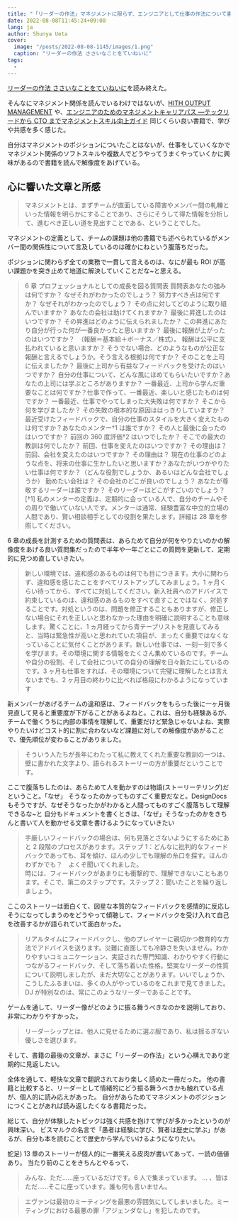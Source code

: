 ```yaml
---
title: "「リーダーの作法」マネジメントに限らず、エンジニアとして仕事の作法について書かれた良書"
date: 2022-08-08T11:45:24+09:00
lang: ja
author: Shunya Ueta
cover:
  image: "/posts/2022-08-08-1145/images/1.png"
  caption: "リーダーの作法 ささいなことをていねいに"
tags:
  -
---
```


[リーダーの作法 ささいなことをていねいに](https://amzn.to/3QkQghf)を読み終えた。

そんなにマネジメント関係を読んでいるわけではないが、[HITH OUTPUT MANAGEMENT](https://amzn.to/3Sx9dzc) や、[エンジニアのためのマネジメントキャリアパス ―テックリードから CTO までマネジメントスキル向上ガイド](https://amzn.to/3P8MfM1)
同じくらい良い書籍で、学びや共感を多く感じた。

自分はマネジメントのポジションについたことはないが、仕事をしていくなかでマネジメント関係のソフトスキルや複数人でどうやってうまくやっていくかに興味があるので書籍を読んで解像度をあげている。

## 心に響いた文章と所感

> マネジメントとは、まずチームが直面している障害やメンバー間の軋轢といった情報を明らかにすることであり、さらにそうして得た情報を分析して、進むべき正しい道を見出すことである、ということでした。

マネジメントの定義として、チームの課題は他の書籍でも述べられているがメンバー間の関係性について言及しているのは確かにねという腹落ちだった。

ポジションに関わらず全ての業務で一貫して言えるのは、なにが最も ROI が高い課題かを突き止めて地道に解決していくことだな~と思える。

> 6 章 プロフェッショナルとしての成長を図る質問表
> 質問表あなたの強みは何ですか？
> なぜそれがわかったのでしょう？
> 努力すべき点は何ですか？
> なぜそれがわかったのでしょう？
> その点に対してどのように取り組んでいますか？
> あなたの会社は助けてくれますか？
> 最後に昇進したのはいつですか？
> その昇進はどのように伝えられましたか？
> この昇進にあたり自分が行った何が一番良かったと思いますか？
> 最後に報酬が上がったのはいつですか？　（報酬＝基本給＋ボーナス／株式）。
> 報酬は公平に支払われていると思いますか？
> そうでない場合、どのようなものが公正な報酬と言えるでしょうか。そう言える根拠は何ですか？
> そのことを上司に伝えましたか？
> 最後に上司から有益なフィードバックを受けたのはいつですか？
> 自分の仕事について、どんな風にほめてもらいたいですか？あなたの上司には学ぶところがありますか？
> 一番最近、上司から学んだ重要なことは何ですか？仕事で作って、一番最近、楽しいと感じたものは何ですか？
> 一番最近、仕事でやってしまった大失敗は何ですか？
> そこから何を学びましたか？
> その失敗の根本的な原因ははっきりしていますか？
> 最近受けたフィードバックで、自分の仕事のスタイルを大きく変えたものは何ですか？あなたのメンター†1 は誰ですか？
> その人と最後に会ったのはいつですか？
> 前回の 360 度評価†2 はいつでしたか？
> そこでの最大の教訓は何でしたか？
> 前回、仕事を変えたのはいつですか？
> その理由は？
> 前回、会社を変えたのはいつですか？
> その理由は？
> 現在の仕事のどのような点を、将来の仕事に生かしたいと思いますか？あなたがいつかやりたい仕事は何ですか？（どんな役割でしょうか、あるいはどんな会社でしょうか）
> 勤めたい会社は？
> その会社のどこが良いのでしょう？
> あなたが尊敬するリーダーは誰ですか？
> そのリーダーはどこがすごいのでしょう？
> [†1] 私のメンターの定義は、定期的に会っている人で、自分のチームやその周りで働いていない人です。メンターは通常、経験豊富な中立的立場の人間であり、賢い相談相手としての役割を果たします。詳細は 28 章を参照してください。

6 章の成長を計測するための質問表は、あらためて自分が何をやりたいのかの解像度をあげる良い質問集だったので半年や一年ごとにこの質問を更新して、定期的に見つめ直していきたい。

> 新しい環境では、違和感のあるものは何でも目につきます。大小に関わらず、違和感を感じたことをすべてリストアップしてみましょう。1 ヶ月くらい待ってから、すべてに対処してください。新入社員へのアドバイスで約束しているのは、違和感のあるものをすべて直すことではなく、対処することです。対処というのは、問題を修正することもありますが、修正しない場合にそれを正しいと思わなかった理由を明確に説明することも意味します。驚くことに、1 ヵ月経ってから青テープリストを見直してみると、当時は緊急性が高いと思われていた項目が、まったく重要ではなくなっていることに気付くことがあります。新しい仕事では、一刻一刻で多くを学びます。その環境に関する情報をたくさん集めているのです。チームや自分の役割、そして会社についての自分の理解を日々新たにしているのです。3 ヶ月も仕事をすれば、その環境について完璧に理解したとは言えないまでも、2 ヶ月目の終わりに比べれば格段にわかるようになっています

新メンバーがあげるチームの違和感は、フィードバックをもらった後に一ヶ月後見直して見ると重要度が下がることがあるよねと。これは、自分も経験あるが、チームで働くうちに内部の事情を理解して、重要だけど緊急じゃないよね、実際やりたいけどコスト的に割に合わないなど課題に対しての解像度があがることで、優先順位が変わることがありました。

> そういう人たちが長年にわたって私に教えてくれた重要な教訓の一つは、壁に書かれた文字より、語られるストーリーの方が重要だということです。

ここで腹落ちしたのは、あらためて人を動かすのは物語(ストーリーテリング)だということ。「なぜ」 そうなったのかってものすごく重要だなと。DesignDocs もそうですが、なぜそうなったかがわかると人間ってものすごく腹落ちして理解できるな~と
自分もドキュメントを書くときは、「なぜ」そうなったのかをきちんと書いて人を動かせる文章を書けるようになっていきたい

> 手厳しいフィードバックの場合は、何も見落とさないようにするためにあと 2 段階のプロセスがあります。ステップ 1：どんなに批判的なフィードバックであっても、耳を傾け、ほんの少しでも理解の糸口を探す。ほんのわずかでも？　よくぞ聞いてくれました。  
> 時には、フィードバックがあまりにも衝撃的で、理解できないこともあります。そこで、第二のステップです。ステップ 2：聞いたことを繰り返しましょう。

ここのストーリーは面白くて、図星な本質的なフィードバックを感情的に反応しそうになってしまうのをどうやって傾聴して、フィードバックを受け入れて自己を改善するかが語られていて面白かった。

> リアルタイムにフィードバックし、他のプレイヤーに親切かつ教育的な方法でアドバイスを送ります。災難に直面しても冷静さを失いません。わかりやすいコミュニケーション、実証された専門知識、わかりやすく行動につながるフィードバック、そして落ち着いた性格。堅実なリーダーの性質について説明しましたが、まだ大切なことがあります。いいでしょうか、こうしたふるまいは、多くの人がやっているのをこれまで見てきました。DJ が特別なのは、常にこのようなリーダーであることです。

ゲームを通して、リーダー像がどのように振る舞うべきなのかを説明しており、非常にわかりやすかった。

> リーダーシップとは、他人に見せるために選ぶ服であり、私は揺るぎない優しさを選びます。

そして、書籍の最後の文章が、まさに「リーダーの作法」という心構えであり定期的に見返したい。

全体を通して、軽快な文章で翻訳されており楽しく読めた一冊だった。
他の書籍と比較すると、リーダーとして情緒的にどう振る舞うべきかも触れている点が、個人的に読み応えがあった。
自分があらためてマネジメントのポジションにつくことがあれば読み返したくなる書籍だった。

総じて、自分が体験したトピックは強く共感を抱けて学びが多かったというのが興味深い。
ビスマルクの名言で「愚者は経験に学び、賢者は歴史に学ぶ」があるが、自分も本を読むことで歴史から学んでいけるようになりたい。

蛇足) 13 章のストーリーが個人的に一番笑える皮肉が書いてあって、一読の価値あり。
当たり前のことをきちんとやるって、

> みんな、ただ……座っているだけです。6 人で集まっています。
> ...
> 、皆はただ……そこに座っています。誰も何も言いません。

> エヴァンは最初のミーティングを最悪の雰囲気にしてしまいました。ミーティングにおける最悪の罪「アジェンダなし」を犯したのです。
